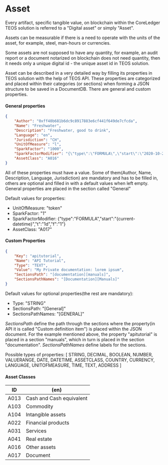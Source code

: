 # Asset

Every artifact, specific tangible value, on blockchain within the CoreLedger TEOS solution is referred to a "Digital asset" or simply "Asset".&#x20;

Assets can be measurable if there is a need to operate with the units of the asset, for example, steel, man-hours or currencies.&#x20;

Some assets are not supposed to have any quantity, for example, an audit report or a document notarized on blockchain does not need quantity, then it needs only a unique digital id - the unique asset id in TEOS solution.

Asset can be described in a very detailed way by filling its properties in TEOS solution with the help of TEOS API. These properties are categorized and placed within their categories (or sections) when forming a JSON structure to be saved in a DocumentDB. There are general and custom properties.

#### General properties

```json
{
    "Author": "0xff40b681b6dc9c8917883e6cf441f649de7cfcda",
    "Name": "Freshwater",
    "Description": "Freshwater, good to drink",
    "Language": "en",
    "Jurisdiction": "CH",
    "UnitOfMeasure": "l",
    "SparkFactor": "1000",
    "SparkFactorModifier": "{\"type\":\"FORMULA\",\"start\":\"2020-10-21T12:54:31Z\",\"t\":\"1d\",\"f\":\"1\"}",
    "AssetClass": "A016"
}
```

All of these properties must have a value. Some of them(Author, Name, Description, Language, Jurisdiction) are mandatory and has to be filled in, others are optional and filled in with a default values when left empty. General properties are placed in the section called "General"

Default values for properties:

* UnitOfMeasure: "token"
* SparkFactor: "1"
* SparkFactorModifier: {"type":"FORMULA","start":"{current-datetime}","t":"1d","f":"1"}
* AssetClass: "A017"

#### Custom Properties

```json
{
    "Key": "apitutorial",
    "Name": "API Tutorial",
    "Type": "TEXT",
    "Value": "My Private documentation: lorem ipsum",
    "SectionsPath": "[documentation][manuals]",
    "SectionsPathNames": "[Documentation][Manuals]"
}
```

Default values for optional properties(the rest are mandatory):

* Type: "STRING"
* SectionsPath: "\[General]"
* SectionsPathNames: "\[GENERAL]"

_SectionsPath_ define the path through the sections where the property(in API it is called "Custom definition item")  is placed within the JSON document. For the example mentioned above, the property "apitutorial" is placed in a section "manuals", which in turn is placed in the section "documentation". _SectionsPathNames_ define labels for the sections.

Possible types of properties: \[ STRING, DECIMAL, BOOLEAN, NUMBER, VALUERANGE, DATE, DATETIME, ASSETCLASS, COUNTRY, CURRENCY, LANGUAGE, UNITOFMEASURE, TIME, TEXT, ADDRESS ]

#### Asset Classes

| ID   | (en)                     |
| ---- | ------------------------ |
| A013 | Cash and Cash equivalent |
| A103 | Commodity                |
| A104 | Intangible assets        |
| A022 | Financial products       |
| A031 | Services                 |
| A041 | Real estate              |
| A016 | Other assets             |
| A017 | Document                 |





